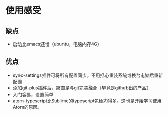 # 使用感受

## 缺点

-   启动比emacs还慢（ubuntu，电脑内存4G）

## 优点

-   sync-settings插件可将所有配置同步，不用担心重装系统或换台电脑后重新配置
-   添加git-plus插件后，简直是与git完美融合（毕竟是github出的产品）
-   入门容易，设置简单
-   atom-typescript比Sublime的typescript包给力得多。这也是开始学习使用Atom的原因。
